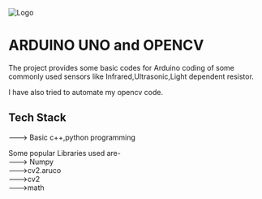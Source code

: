 
![Logo](https://ce8dc832c.cloudimg.io/cdn/n/n@21aae6ad207ca3762b2dd23300f30290492c8e0c/_cs_/2021/07/60ebfd00169b4/arduino_logo_2000x1200.png)


# ARDUINO UNO and OPENCV 

The project provides some basic codes for Arduino coding of some commonly used sensors like Infrared,Ultrasonic,Light dependent resistor.

I have also tried to automate my opencv code.
## Tech Stack

---> Basic c++,python programming

Some popular Libraries used are-   
---> Numpy  
--->cv2.aruco  
--->cv2  
--->math

